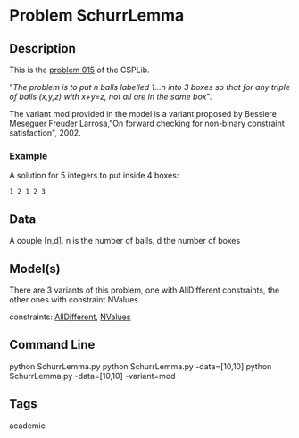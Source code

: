 # Problem SchurrLemma
## Description
This is the [problem 015](https://www.csplib.org/Problems/prob015/) of the CSPLib.

"*The problem is to put n balls labelled 1...n into 3 boxes so that for any triple of balls (x,y,z) with x+y=z, not all are in the same box*".

The variant mod provided in the model is a variant proposed by  Bessiere Meseguer Freuder Larrosa,"On forward checking for non-binary constraint satisfaction", 2002.

### Example
A solution for 5 integers to put inside 4 boxes:
```
1 2 1 2 3
```

## Data
A couple \[n,d], n is the number of balls, d the number of boxes

## Model(s)
There are 3 variants of this problem, one with AllDifferent constraints, the other ones with constraint NValues.

  constraints: [AllDifferent](http://pycsp.org/documentation/constraints/AllDifferent), [NValues](http://pycsp.org/documentation/constraints/NValues)

## Command Line
  python SchurrLemma.py
  python SchurrLemma.py -data=[10,10]
  python SchurrLemma.py -data=[10,10] -variant=mod

## Tags
 academic
